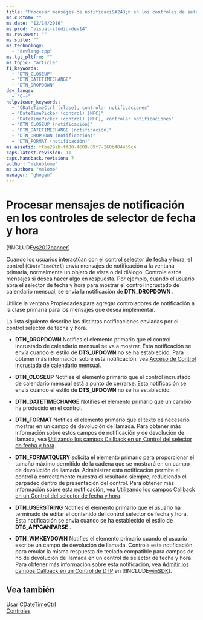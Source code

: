 ```yaml
---
title: "Procesar mensajes de notificaci&#243;n en los controles de selector de fecha y hora | Microsoft Docs"
ms.custom: ""
ms.date: "12/14/2016"
ms.prod: "visual-studio-dev14"
ms.reviewer: ""
ms.suite: ""
ms.technology: 
  - "devlang-cpp"
ms.tgt_pltfrm: ""
ms.topic: "article"
f1_keywords: 
  - "DTN_CLOSEUP"
  - "DTN_DATETIMECHANGE"
  - "DTN_DROPDOWN"
dev_langs: 
  - "C++"
helpviewer_keywords: 
  - "CDateTimeCtrl (clase), controlar notificaciones"
  - "DateTimePicker (control) [MFC]"
  - "DateTimePicker (control) [MFC], controlar notificaciones"
  - "DTN_CLOSEUP (notificación)"
  - "DTN_DATETIMECHANGE (notificación)"
  - "DTN_DROPDOWN (notificación)"
  - "DTN_FORMAT (notificación)"
ms.assetid: ffbe29ab-ff80-4609-89f7-260b404439c4
caps.latest.revision: 11
caps.handback.revision: 7
author: "mikeblome"
ms.author: "mblome"
manager: "ghogen"
---
```

# Procesar mensajes de notificaci&#243;n en los controles de selector de fecha y hora
[!INCLUDE[vs2017banner](../assembler/inline/includes/vs2017banner.md)]

Cuando los usuarios interactúan con el control selector de fecha y hora, el control \(`CDateTimeCtrl`\) envía mensajes de notificación a la ventana primaria, normalmente un objeto de vista o del diálogo.  Controle estos mensajes si desea hacer algo en respuesta.  Por ejemplo, cuando el usuario abra el selector de fecha y hora para mostrar el control incrustado de calendario mensual, se envía la notificación de **DTN\_DROPDOWN** .  
  
 Utilice la ventana Propiedades para agregar controladores de notificación a la clase primaria para los mensajes que desea implementar.  
  
 La lista siguiente describe las distintas notificaciones enviadas por el control selector de fecha y hora.  
  
-   **DTN\_DROPDOWN** Notifies el elemento primario que el control incrustado de calendario mensual se va a mostrar.  Esta notificación se envía cuando el estilo de **DTS\_UPDOWN** no se ha establecido.  Para obtener más información sobre esta notificación, vea [Acceso de Control incrustada de calendario mensual](../mfc/accessing-the-embedded-month-calendar-control.md).  
  
-   **DTN\_CLOSEUP** Notifies el elemento primario que el control incrustado de calendario mensual está a punto de cerrarse.  Esta notificación se envía cuando el estilo de **DTS\_UPDOWN** no se ha establecido.  
  
-   **DTN\_DATETIMECHANGE** Notifies el elemento primario que un cambio ha producido en el control.  
  
-   **DTN\_FORMAT** Notifies el elemento primario que el texto es necesario mostrar en un campo de devolución de llamada.  Para obtener más información sobre estos campos de notificación y de devolución de llamada, vea [Utilizando los campos Callback en un Control del selector de fecha y hora](../mfc/using-callback-fields-in-a-date-and-time-picker-control.md).  
  
-   **DTN\_FORMATQUERY** solicita el elemento primario para proporcionar el tamaño máximo permitido de la cadena que se mostrará en un campo de devolución de llamada.  Administrar esta notificación permite el control a correctamente muestra el resultado siempre, reduciendo el parpadeo dentro de presentación del control.  Para obtener más información sobre esta notificación, vea [Utilizando los campos Callback en un Control del selector de fecha y hora](../mfc/using-callback-fields-in-a-date-and-time-picker-control.md).  
  
-   **DTN\_USERSTRING** Notifies el elemento primario que el usuario ha terminado de editar el contenido del control selector de fecha y hora.  Esta notificación se envía cuando se ha establecido el estilo de **DTS\_APPCANPARSE** .  
  
-   **DTN\_WMKEYDOWN** Notifies el elemento primario cuando el usuario escribe un campo de devolución de llamada.  Controla esta notificación para emular la misma respuesta de teclado compatible para campos de no de devolución de llamada en un control de selector de fecha y hora.  Para obtener más información sobre esta notificación, vea [Admitir los campos Callback en un Control de DTP](http://msdn.microsoft.com/library/windows/desktop/bb761726) en [!INCLUDE[winSDK](../atl/includes/winsdk_md.md)].  
  
## Vea también  
 [Usar CDateTimeCtrl](../mfc/using-cdatetimectrl.md)   
 [Controles](../mfc/controls-mfc.md)